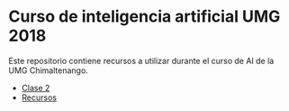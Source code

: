 # Curso de inteligencia artificial UMG 2018

Este repositorio contiene recursos a utilizar durante el curso de AI de la UMG Chimaltenango.

- [Clase 2](clase2/)
- [Recursos](recursos/)

